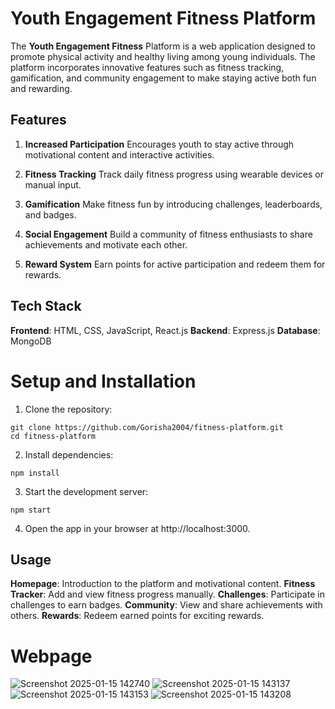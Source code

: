 # Youth Engagement Fitness Platform
The **Youth Engagement Fitness** Platform is a web application designed to promote physical activity and healthy living among young individuals. The platform incorporates innovative features such as fitness tracking, gamification, and community engagement to make staying active both fun and rewarding.
## Features
1. **Increased Participation**
Encourages youth to stay active through motivational content and interactive activities.

2. **Fitness Tracking**
Track daily fitness progress using wearable devices or manual input.

3. **Gamification**
Make fitness fun by introducing challenges, leaderboards, and badges.

4. **Social Engagement**
Build a community of fitness enthusiasts to share achievements and motivate each other.

5. **Reward System**
Earn points for active participation and redeem them for rewards.
## Tech Stack
**Frontend**: HTML, CSS, JavaScript, React.js
**Backend**: Express.js
**Database**: MongoDB

# Setup and Installation
1. Clone the repository:
```
git clone https://github.com/Gorisha2004/fitness-platform.git
cd fitness-platform
```
2. Install dependencies:
```
npm install

```
3. Start the development server:
```
npm start
```
4. Open the app in your browser at http://localhost:3000.
## Usage
**Homepage**: Introduction to the platform and motivational content.
**Fitness Tracker**: Add and view fitness progress manually.
**Challenges**: Participate in challenges to earn badges.
**Community**: View and share achievements with others.
**Rewards**: Redeem earned points for exciting rewards.

# Webpage
![Screenshot 2025-01-15 142740](https://github.com/user-attachments/assets/f11524d3-4f13-4a89-8e18-ce4a60189c2b)
![Screenshot 2025-01-15 143137](https://github.com/user-attachments/assets/b459b081-1704-496d-bf57-27e53b87e9ac)
![Screenshot 2025-01-15 143153](https://github.com/user-attachments/assets/2702f975-6082-40a1-b883-253650f00ca1)
![Screenshot 2025-01-15 143208](https://github.com/user-attachments/assets/a2d2fc21-3780-446b-8fe0-d1b1e25f26bd)
